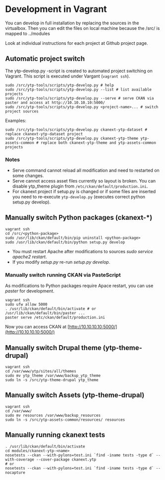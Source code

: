 
# Development in Vagrant

You can develop in full installation by replacing the sources in the virtualbox. Then you can edit the files on local machine because the /src/ is mapped to ../modules

Look at individual instructions for each project at Github project page.

## Automatic project switch

The ytp-develop.py -script is created to automated project switching on Vagrant. This script is executed under Vargant (`vagrant ssh`).

    sudo /src/ytp-tools/scripts/ytp-develop.py # help
    sudo /src/ytp-tools/scripts/ytp-develop.py --list # list available projects
    sudo /src/ytp-tools/scripts/ytp-develop.py --serve # serve CKAN via paster and access at http://10.10.10.10:5000/
    sudo /src/ytp-tools/scripts/ytp-develop.py <project-name>... # switch project sources

Examples:

    sudo /src/ytp-tools/scripts/ytp-develop.py ckanext-ytp-dataset # replace ckanext-ytp-dataset project
    sudo /src/ytp-tools/scripts/ytp-develop.py ckanext-ytp-theme ytp-assets-common # replace both ckanext-ytp-theme and ytp-assets-common projects 

### Notes

- Serve command cannot reload all modification and need to restarted on some changes.
- Serve cannot access asset files currently so layout is broken. You can disable ytp_theme plugin from `/etc/ckan/default/production.ini`. 
- For ckanext project if setup.py is changed or if some files are inserted you need to re-execute `ytp-develop.py` (executes correct python setup.py develop).

## Manually switch Python packages (ckanext-*)

    vagrant ssh
    cd /src/<python-package>
    sudo /usr/lib/ckan/default/bin/pip uninstall <python-package>
    sudo /usr/lib/ckan/default/bin/python setup.py develop

- You must restart Apache after modifications to sources *sudo service apache2 restart*. 
- If you modify *setup.py* re-run *setup.py develop*. 


### Manually switch running CKAN via PasteScript

As modifications to Python packages require Apace restart, you can use *paster* for development. 

    vagrant ssh
    sudo ufw allow 5000
    . /usr/lib/ckan/default/bin/activate # or /usr/lib/ckan/default/bin/paster ...
    paster serve /etc/ckan/default/production.ini

Now you can access CKAN at [http://10.10.10.10:5000/](http://10.10.10.10:5000/)


## Manually switch Drupal theme (ytp-theme-drupal)

    vagrant ssh
    cd /var/www/ytp/sites/all/themes
    sudo mv ytp_theme /var/www/backup_ytp_theme
    sudo ln -s /src/ytp-theme-drupal ytp_theme


## Manually switch Assets (ytp-theme-drupal)

    vagrant ssh
    cd /var/www/
    sudo mv resources /var/www/backup_resources
    sudo ln -s /src/ytp-assets-common/resources/ resources


## Manually running ckanext tests

    . /usr/lib/ckan/default/bin/activate
    cd modules/ckanext-ytp-<name>
    nosetests --ckan --with-pylons=test.ini `find -iname tests -type d` --with-coverage --cover-package ckanext.ytp
    # or
    nosetests --ckan --with-pylons=test.ini `find -iname tests -type d` --nocapture
